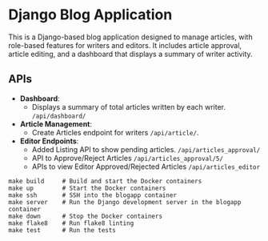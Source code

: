 # Django Blog Application

This is a Django-based blog application designed to manage articles, with role-based features for writers and editors. It includes article approval, article editing, and a dashboard that displays a summary of writer activity.

## APIs

- **Dashboard**: 
  - Displays a summary of total articles written by each writer. `/api/dashboard/`
- **Article Management**:
  - Create Articles endpoint for writers `/api/article/`.
- **Editor Endpoints**:
  - Added Listing API to show pending articles. `/api/articles_approval/`
  - API to Approve/Reject Articles `/api/articles_approval/5/`
  - APIs to view Editor Approved/Rejected Articles `/api/articles_editor`


```
make build     # Build and start the Docker containers
make up        # Start the Docker containers
make ssh       # SSH into the blogapp container
make server    # Run the Django development server in the blogapp container
make down      # Stop the Docker containers
make flake8    # Run flake8 linting
make test      # Run the tests
```
